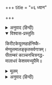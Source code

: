 +++
title = "०६ ध्यान"

+++


<details><summary>अनुवाद (हिन्दी)</summary>

इस प्रकार न्यास करके बाहर-भीतरसे शुद्ध हो मनको सब ओरसे हटाकर एकाग्रभावसे भगवान‍्का ध्यान करे—
</details>

<details open><summary>विश्वास-प्रस्तुतिः</summary>

किरीटकेयूरमहार्हनिष्कै-  
र्मण्युत्तमालङ्कृतसर्वगात्रम्।  
पीताम्बरं काञ्चनचित्रनद्ध-  
मालाधरं केशवमभ्युपैमि॥
</details>

<details><summary>मूलम्</summary>

किरीटकेयूरमहार्हनिष्कै-  
र्मण्युत्तमालङ्कृतसर्वगात्रम्।  
पीताम्बरं काञ्चनचित्रनद्ध-  
मालाधरं केशवमभ्युपैमि॥
</details>

<details><summary>अनुवाद (हिन्दी)</summary>

‘जिनके मस्तकपर किरीट, बाहुओंमें भुजबन्ध और गलेमें बहुमूल्य हार शोभा पा रहे हैं, मणियोंके सुन्दर गहनोंसे सारे अंग सुशोभित हो रहे हैं और शरीरपर पीताम्बर फहरा रहा है—सोनेके तारद्वारा विचित्र रीतिसे बँधी हुई वनमाला धारण किये, उन भगवान् श्रीकृष्णचन्द्रका मैं मन-ही-मन चिन्तन करता हूँ।’
</details>
